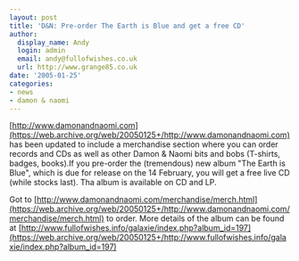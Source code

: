 ```yaml
---
layout: post
title: 'D&N: Pre-order The Earth is Blue and get a free CD'
author:
  display_name: Andy
  login: admin
  email: andy@fullofwishes.co.uk
  url: http://www.grange85.co.uk
date: '2005-01-25'
categories:
- news
- damon & naomi
---
```

[http://www.damonandnaomi.com](https://web.archive.org/web/20050125+/http://www.damonandnaomi.com) has been updated to include a merchandise section where you can order records and CDs as well as other Damon & Naomi bits and bobs (T-shirts, badges, books).If you pre-order the (tremendous) new album "The Earth is Blue", which is due for release on the 14 February, you will get a free live CD (while stocks last). Tha album is available on CD and LP.

Got to [http://www.damonandnaomi.com/merchandise/merch.html](https://web.archive.org/web/20050125+/http://www.damonandnaomi.com/merchandise/merch.html) to order. More details of the album can be found at [http://www.fullofwishes.info/galaxie/index.php?album_id=197](https://web.archive.org/web/20050125+/http://www.fullofwishes.info/galaxie/index.php?album_id=197)
